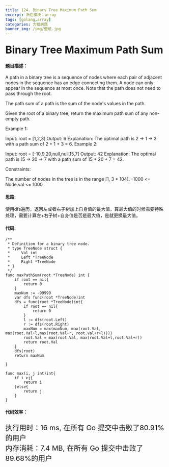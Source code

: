```yaml
---
title: 124. Binary Tree Maximum Path Sum
excerpt: 所在模块：array
tags: [golang,array]
categories: 力扣刷题
banner_img: /img/壁纸.jpg
---
```


### <font size=6px>Binary Tree Maximum Path Sum</font>

#### 题目描述：

A path in a binary tree is a sequence of nodes where each pair of adjacent nodes in the sequence has an edge connecting them. A node can only appear in the sequence at most once. Note that the path does not need to pass through the root.

The path sum of a path is the sum of the node's values in the path.

Given the root of a binary tree, return the maximum path sum of any non-empty path.

 

Example 1:


Input: root = [1,2,3]
Output: 6
Explanation: The optimal path is 2 -> 1 -> 3 with a path sum of 2 + 1 + 3 = 6.
Example 2:


Input: root = [-10,9,20,null,null,15,7]
Output: 42
Explanation: The optimal path is 15 -> 20 -> 7 with a path sum of 15 + 20 + 7 = 42.


Constraints:

The number of nodes in the tree is in the range [1, 3 * 104].
-1000 <= Node.val <= 1000

#### 思路:

使用dfs遍历，返回左或者右子树加上自身值的最大值，算最大值的时候需要特殊处理，需要计算左+右子树+自身值是否是最大值，是就更换最大值。

#### 代码:

```golang
/**
 * Definition for a binary tree node.
 * type TreeNode struct {
 *     Val int
 *     Left *TreeNode
 *     Right *TreeNode
 * }
 */
func maxPathSum(root *TreeNode) int {
    if root == nil{
        return 0
    }
    maxNum := -99999
    var dfs func(root *TreeNode)int
    dfs = func(root *TreeNode)int{
        if root == nil{
            return 0
        }
        l := dfs(root.Left)
        r := dfs(root.Right)
        maxNum = max(maxNum, max(root.Val, max(root.Val+l,max(root.Val+r, root.Val+r+l))))
        root.Val = max(root.Val, max(root.Val+l,root.Val+r))
        return root.Val
    }
    dfs(root)
    return maxNum
    
}

func max(i, j int)int{
    if i >j{
        return i
    }else{
        return j
    }
}
```

#### 代码效率：

<p class="note note-primary"; style="font-size:22px">
   执行用时：16 ms, 在所有 Go 提交中击败了80.91%的用户<br>
   内存消耗：7.4 MB, 在所有 Go 提交中击败了89.68%的用户
</p>



